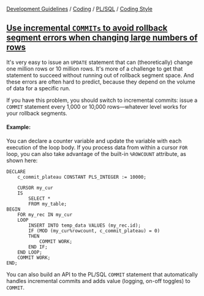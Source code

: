 [Development Guidelines](../../../../README.md) / [Coding](../../../../README.md#coding) / [PL/SQL](../../../../README.md#coding_pl_sql) / [Coding Style](../../../../doc/coding/pl_sql/coding_style.md)

## [Use incremental `COMMITs` to avoid rollback segment errors when changing large numbers of rows](../../../../doc/coding/pl_sql/coding_style.md#IncrementalCommit)

It's very easy to issue an `UPDATE` statement that can (theoretically) change one million rows or 10 million rows. It's more of a challenge to get that statement to succeed without running out of rollback segment space. And these errors are often hard to predict, because they depend on the volume of data for a specific run.

If you have this problem, you should switch to incremental commits: issue a `COMMIT` statement every 1,000 or 10,000 rows—whatever level works for your rollback segments.

#### Example:

You can declare a counter variable and update the variable with each execution of the loop body. If you process data from within a cursor `FOR` loop, you can also take advantage of the built-in `%ROWCOUNT` attribute, as shown here:

```PLSQL
DECLARE
    c_commit_plateau CONSTANT PLS_INTEGER := 10000;

    CURSOR my_cur
    IS
        SELECT *
        FROM my_table;
BEGIN
    FOR my_rec IN my_cur
    LOOP
        INSERT INTO temp_data VALUES (my_rec.id);
        IF (MOD (my_cur%rowcount, c_commit_plateau) = 0)
        THEN
            COMMIT WORK;
        END IF;
    END LOOP;
    COMMIT WORK;
END;
```

You can also build an API to the PL/SQL `COMMIT` statement that automatically handles incremental commits and adds value (logging, on-off toggles) to `COMMIT`.
